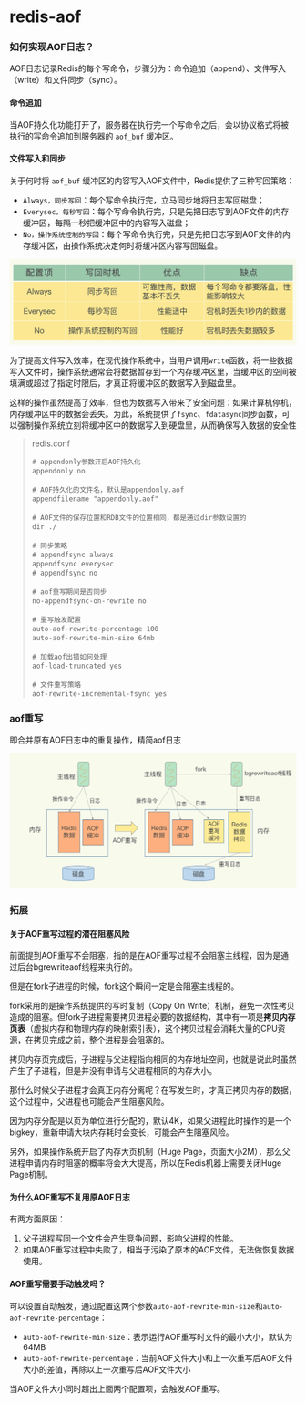 # redis-aof

### 如何实现AOF日志？

AOF日志记录Redis的每个写命令，步骤分为：命令追加（append）、文件写入（write）和文件同步（sync）。

#### 命令追加

当AOF持久化功能打开了，服务器在执行完一个写命令之后，会以协议格式将被执行的写命令追加到服务器的 `aof_buf` 缓冲区。

#### 文件写入和同步

关于何时将 `aof_buf` 缓冲区的内容写入AOF文件中，Redis提供了三种写回策略：

* `Always，同步写回`：每个写命令执行完，立马同步地将日志写回磁盘；
* `Everysec，每秒写回`：每个写命令执行完，只是先把日志写到AOF文件的内存缓冲区，每隔一秒把缓冲区中的内容写入磁盘；
* `No，操作系统控制的写回`：每个写命令执行完，只是先把日志写到AOF文件的内存缓冲区，由操作系统决定何时将缓冲区内容写回磁盘。



![](../../.gitbook/assets/image.png)

为了提高文件写入效率，在现代操作系统中，当用户调用`write`函数，将一些数据写入文件时，操作系统通常会将数据暂存到一个内存缓冲区里，当缓冲区的空间被填满或超过了指定时限后，才真正将缓冲区的数据写入到磁盘里。

这样的操作虽然提高了效率，但也为数据写入带来了安全问题：如果计算机停机，内存缓冲区中的数据会丢失。为此，系统提供了`fsync`、`fdatasync`同步函数，可以强制操作系统立刻将缓冲区中的数据写入到硬盘里，从而确保写入数据的安全性

> redis.conf
>
> ```
> # appendonly参数开启AOF持久化
> appendonly no
>
> # AOF持久化的文件名，默认是appendonly.aof
> appendfilename "appendonly.aof"
>
> # AOF文件的保存位置和RDB文件的位置相同，都是通过dir参数设置的
> dir ./
>
> # 同步策略
> # appendfsync always
> appendfsync everysec
> # appendfsync no
>
> # aof重写期间是否同步
> no-appendfsync-on-rewrite no
>
> # 重写触发配置
> auto-aof-rewrite-percentage 100
> auto-aof-rewrite-min-size 64mb
>
> # 加载aof出错如何处理
> aof-load-truncated yes
>
> # 文件重写策略
> aof-rewrite-incremental-fsync yes
> ```



### aof重写

即合并原有AOF日志中的重复操作，精简aof日志

![](<../../.gitbook/assets/image (2).png>)

### 拓展

#### 关于AOF重写过程的潜在阻塞风险

前面提到AOF重写不会阻塞，指的是在AOF重写过程不会阻塞主线程，因为是通过后台bgrewriteaof线程来执行的。

但是在fork子进程的时候，fork这个瞬间一定是会阻塞主线程的。

fork采用的是操作系统提供的写时复制（Copy On Write）机制，避免一次性拷贝造成的阻塞。但fork子进程需要拷贝进程必要的数据结构，其中有一项是**拷贝内存页表**（虚拟内存和物理内存的映射索引表），这个拷贝过程会消耗大量的CPU资源，在拷贝完成之前，整个进程是会阻塞的。

拷贝内存页完成后，子进程与父进程指向相同的内存地址空间，也就是说此时虽然产生了子进程，但是并没有申请与父进程相同的内存大小。

那什么时候父子进程才会真正内存分离呢？在写发生时，才真正拷贝内存的数据，这个过程中，父进程也可能会产生阻塞风险。

因为内存分配是以页为单位进行分配的，默认4K，如果父进程此时操作的是一个bigkey，重新申请大块内存耗时会变长，可能会产生阻塞风险。

另外，如果操作系统开启了内存大页机制（Huge Page，页面大小2M），那么父进程申请内存时阻塞的概率将会大大提高，所以在Redis机器上需要关闭Huge Page机制。

#### 为什么AOF重写不复用原AOF日志

有两方面原因：

1. 父子进程写同一个文件会产生竞争问题，影响父进程的性能。
2. 如果AOF重写过程中失败了，相当于污染了原本的AOF文件，无法做恢复数据使用。

#### AOF重写需要手动触发吗？

可以设置自动触发，通过配置这两个参数`auto-aof-rewrite-min-size`和`auto-aof-rewrite-percentage`：

* `auto-aof-rewrite-min-size`：表示运行AOF重写时文件的最小大小，默认为64MB
* `auto-aof-rewrite-percentage`：当前AOF文件大小和上一次重写后AOF文件大小的差值，再除以上一次重写后AOF文件大小

当AOF文件大小同时超出上面两个配置项，会触发AOF重写。
